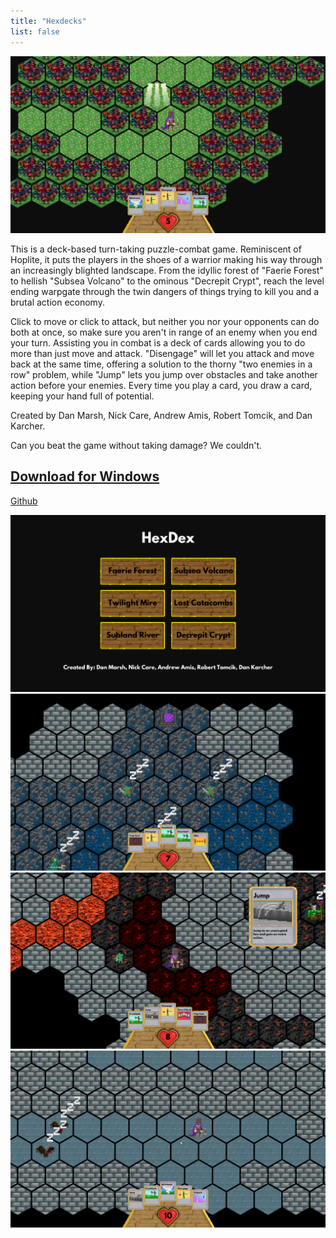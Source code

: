 ```yaml
---
title: "Hexdecks"
list: false
---
```


![An image from the hexdecks game](/images/hexdecks/hexdecks_game.png)

This is a deck-based turn-taking puzzle-combat game. Reminiscent of Hoplite, it
puts the players in the shoes of a warrior making his way through an
increasingly blighted landscape. From the idyllic forest of "Faerie
Forest" to hellish "Subsea Volcano" to the ominous "Decrepit Crypt", reach the
level ending warpgate through the twin dangers of things trying to kill you and
a brutal action economy.

Click to move or click to attack, but neither you nor your opponents can do both
at once, so make sure you aren't in range of an enemy when you end your turn.
Assisting you in combat is a deck of cards allowing you to do more than just
move and attack. "Disengage" will let you attack and move back at the same time,
offering a solution to the thorny "two enemies in a row" problem, while "Jump"
lets you jump over obstacles and take another action before your enemies. Every
time you play a card, you draw a card, keeping your hand full of potential.

Created by Dan Marsh, Nick Care, Andrew Amis, Robert Tomcik, and Dan Karcher.

Can you beat the game without taking damage? We couldn't.

## <a href="/downloads/hexdecks-windows.zip">Download for Windows</a>
[Github](https://github.com/atamis/hexdecks)

![Hexdecks' main menu](/images/hexdecks/hexdecks_main_menu.png)
![A level-ending warpgate](/images/hexdecks/hexdecks_warpgate.png)
![The Subsea Volcano level](/images/hexdecks/hexdecks_subsea_volcano.png)
![The Decrepit Crypt level](/images/hexdecks/hexdecks_decrepit_crypt.png)



